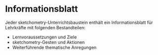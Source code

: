 # Informationsblatt

Jeder sketchometry-Unterrichtsbaustein enthält ein Informationsblatt für Lehrkräfte mit folgenden Bestandteilen:

- Lernvoraussetzungen und Ziele
- sketchometry-Gesten und Aktionen
- Weiterführende thematische Anregungen